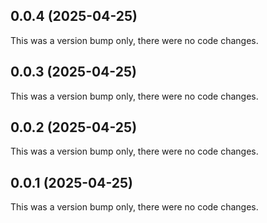 ## 0.0.4 (2025-04-25)

This was a version bump only, there were no code changes.

## 0.0.3 (2025-04-25)

This was a version bump only, there were no code changes.

## 0.0.2 (2025-04-25)

This was a version bump only, there were no code changes.

## 0.0.1 (2025-04-25)

This was a version bump only, there were no code changes.